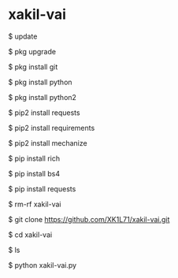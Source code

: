 # xakil-vai
$ update

$ pkg upgrade

$ pkg install git

$ pkg install python

$ pkg install python2

$ pip2 install requests

$ pip2 install requirements

$ pip2 install mechanize

$ pip install rich

$ pip install bs4

$ pip install requests

$ rm-rf xakil-vai

$  git clone https://github.com/XK1L71/xakil-vai.git

$ cd xakil-vai

$ ls

$ python xakil-vai.py
